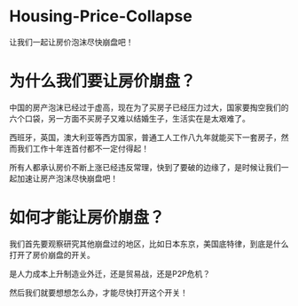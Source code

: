 # Housing-Price-Collapse
让我们一起让房价泡沫尽快崩盘吧！

# 为什么我们要让房价崩盘？

中国的房产泡沫已经过于虚高，现在为了买房子已经压力过大，国家要掏空我们的六个口袋，另一方面不买房子又难以结婚生子，生活实在是太艰难了。  

西班牙，英国，澳大利亚等西方国家，普通工人工作八九年就能买下一套房子，然而我们工作十年连首付都不一定付得起！  

所有人都承认房价不断上涨已经违反常理，快到了要破的边缘了，是时候让我们一起加速让房产泡沫尽快崩盘吧！

# 如何才能让房价崩盘？

我们首先要观察研究其他崩盘过的地区，比如日本东京，美国底特律，到底是什么打开了房价崩盘的开关。

是人力成本上升制造业外迁，还是贸易战，还是P2P危机？

然后我们就要想想怎么办，才能尽快打开这个开关！
